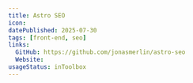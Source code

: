 ```yaml
---
title: Astro SEO
icon:
datePublished: 2025-07-30
tags: [front-end, seo]
links:
  GitHub: https://github.com/jonasmerlin/astro-seo
  Website:
usageStatus: inToolbox
---
```

